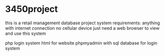# 3450project
this is a retail management database project
system requirements: anything with internet connection
no cellular device
just need a web browser to view and use this system


php login system
html for website
phpmyadmin with sql database for login system
